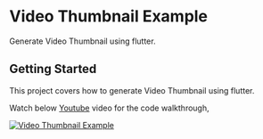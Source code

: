 # Video Thumbnail Example

Generate Video Thumbnail using flutter.

## Getting Started

This project covers how to generate Video Thumbnail using flutter.

Watch below [Youtube](https://www.youtube.com/watch?v=46jWmzXLabQ) video for the code walkthrough,

[![Video Thumbnail Example](https://img.youtube.com/vi/46jWmzXLabQ/0.jpg)](https://www.youtube.com/watch?v=46jWmzXLabQ)